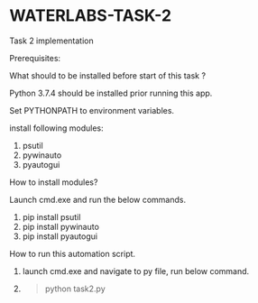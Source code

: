 # WATERLABS-TASK-2
Task 2 implementation

Prerequisites:

What should to be installed before start of this task ?

Python 3.7.4 should be installed prior running this app.

Set PYTHONPATH to environment variables.

install following modules:
1. psutil
2. pywinauto
3. pyautogui

How to install modules?

Launch cmd.exe and run the below commands.
1. pip install psutil
2. pip install pywinauto
3. pip install pyautogui

How to run this automation script.
1. launch cmd.exe and navigate to py file, run below command.
2. >python task2.py	
